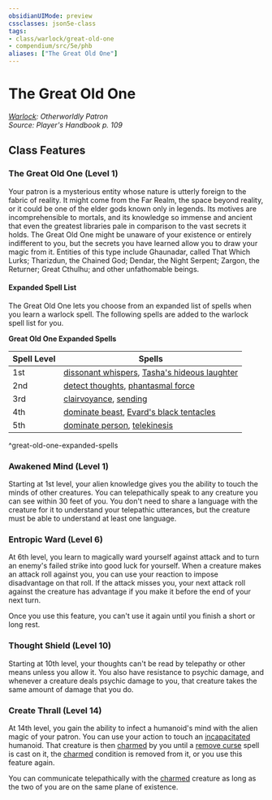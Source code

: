```yaml
---
obsidianUIMode: preview
cssclasses: json5e-class
tags:
- class/warlock/great-old-one
- compendium/src/5e/phb
aliases: ["The Great Old One"]
---
```

# The Great Old One
*[Warlock](./warlock.md#): Otherworldly Patron*  
*Source: Player's Handbook p. 109*  


## Class Features

### The Great Old One (Level 1)

Your patron is a mysterious entity whose nature is utterly foreign to the fabric of reality. It might come from the Far Realm, the space beyond reality, or it could be one of the elder gods known only in legends. Its motives are incomprehensible to mortals, and its knowledge so immense and ancient that even the greatest libraries pale in comparison to the vast secrets it holds. The Great Old One might be unaware of your existence or entirely indifferent to you, but the secrets you have learned allow you to draw your magic from it. Entities of this type include Ghaunadar, called That Which Lurks; Tharizdun, the Chained God; Dendar, the Night Serpent; Zargon, the Returner; Great Cthulhu; and other unfathomable beings.

#### Expanded Spell List

The Great Old One lets you choose from an expanded list of spells when you learn a warlock spell. The following spells are added to the warlock spell list for you.

**Great Old One Expanded Spells**

| Spell Level | Spells |
|-------------|--------|
| 1st | [dissonant whispers](../../spells/dissonant-whispers.md#), [Tasha's hideous laughter](../../spells/tashas-hideous-laughter.md#) |
| 2nd | [detect thoughts](../../spells/detect-thoughts.md#), [phantasmal force](../../spells/phantasmal-force.md#) |
| 3rd | [clairvoyance](../../spells/clairvoyance.md#), [sending](../../spells/sending.md#) |
| 4th | [dominate beast](../../spells/dominate-beast.md#), [Evard's black tentacles](../../spells/evards-black-tentacles.md#) |
| 5th | [dominate person](../../spells/dominate-person.md#), [telekinesis](../../spells/telekinesis.md#) |
^great-old-one-expanded-spells

### Awakened Mind (Level 1)

Starting at 1st level, your alien knowledge gives you the ability to touch the minds of other creatures. You can telepathically speak to any creature you can see within 30 feet of you. You don't need to share a language with the creature for it to understand your telepathic utterances, but the creature must be able to understand at least one language.

### Entropic Ward (Level 6)

At 6th level, you learn to magically ward yourself against attack and to turn an enemy's failed strike into good luck for yourself. When a creature makes an attack roll against you, you can use your reaction to impose disadvantage on that roll. If the attack misses you, your next attack roll against the creature has advantage if you make it before the end of your next turn.

Once you use this feature, you can't use it again until you finish a short or long rest.

### Thought Shield (Level 10)

Starting at 10th level, your thoughts can't be read by telepathy or other means unless you allow it. You also have resistance to psychic damage, and whenever a creature deals psychic damage to you, that creature takes the same amount of damage that you do.

### Create Thrall (Level 14)

At 14th level, you gain the ability to infect a humanoid's mind with the alien magic of your patron. You can use your action to touch an [incapacitated](../../../Rules%20&%20Options/5e%20Rules/conditions.md##incapacitated) humanoid. That creature is then [charmed](../../../Rules%20&%20Options/5e%20Rules/conditions.md.md##charmed) by you until a [remove curse](../../spells/remove-curse.md#) spell is cast on it, the [charmed](../../../Rules%20&%20Options/5e%20Rules/conditions.md##charmed) condition is removed from it, or you use this feature again.

You can communicate telepathically with the [charmed](../../../Rules%20&%20Options/5e%20Rules/conditions.md##charmed) creature as long as the two of you are on the same plane of existence.
